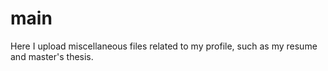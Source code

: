 # main
Here I upload miscellaneous files related to my profile, such as my resume and master's thesis.
